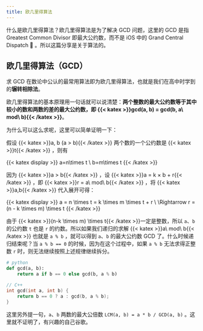 ```yaml
---
title: 欧几里得算法
---
```


什么是欧几里得算法？欧几里得算法是为了解决 GCD 问题，这里的 GCD 是指 Greatest Common Divisor 即最大公约数，而不是 iOS 中的 Grand Central Dispatch 🤣 。所以这篇分享是关于算法的。

## 欧几里得算法（GCD）

求 GCD 在数论中公认的最常用算法即为欧几里得算法，也就是我们在高中时学到的**辗转相除法**。

欧几里得算法的基本原理用一句话就可以说清楚：**两个整数的最大公约数等于其中较小的数和两数的差的最大公约数，即 {{< katex >}}gcd(a, b) = gcd(b, a\ mod\ b){{< /katex >}}**。

为什么可以这么求呢，这里可以简单证明一下：

假设 {{< katex >}}a, b (a > b){{< /katex >}} 两个数的一个公约数是 {{< katex >}}t{{< /katex >}} ，则有

{{< katex display >}}
a=n\times t \\ b=m\times t
{{< /katex >}}

因为 {{< katex >}}a > b{{< /katex >}} ，设 {{< katex >}}a = k × b + r{{< /katex >}} ，即 {{< katex >}}r = a\ mod\ b{{< /katex >}} ，将 {{< katex >}}a,b{{< /katex >}} 代入展开可得：

{{< katex display >}}
a = n \times t = k \times m \times t + r \\ \Rightarrow r = (n - k \times m) \times t
{{< /katex >}}

由于 {{< katex >}}(n-k \times m) \times t{{< /katex >}}一定是整数，所以 `a`、`b` 的公约数 `t` 也是 `r` 的约数。所以如果我们递归的求解 {{< katex >}}a\ mod\ b{{< /katex >}} 也就是 `a % b` ，就可以得到 `a`、`b` 的最大公约数 GCD 了。什么时候递归结束呢？当 `a % b == 0` 的时候，因为在这个过程中，如果 `a % b` 无法求得正整数 `r` 时，则无法继续按照上述规律继续拆分。

```python
# python
def gcd(a, b):
    return a if b == 0 else gcd(b, a % b)
```

```cpp
// C++
int gcd(int a, int b) {
    return b == 0 ? a : gcd(b, a % b);
}
```

这里另外提一句，`a`、`b` 两数的最大公倍数 `LCM(a, b) = a * b / GCD(a, b)` 。这里就不证明了，有兴趣的自己谷歌。